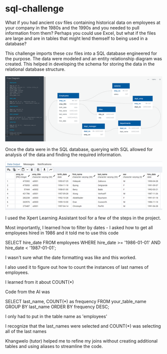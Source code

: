 # sql-challenge

What if you had ancient csv files containing historical data on employees at your company in the 1980s and the 1990s and you needed to pull information from them?  Perhaps you could use Excel, but what if the files are large and are in tables that might lend themself to being used in a database?

This challenge imports these csv files into a SQL database engineered for the purpose.  The data were modeled and an entity relationship diagram was created.  This helped in developing the schema for storing the data in the relational database structure.

![Entity Relationship Diagram](QUICKDBD.png)

Once the data were in the SQL database, querying with SQL allowed for analysis of the data and finding the required information.

![employees table](image.png)





I used the Xpert Learning Assistant tool for a few of the steps in the project.

Most importantly, I learned how to filter by dates  -  I asked how to get all employees hired in 1986 and it told me to use this code

SELECT hire_date
FROM employees
WHERE hire_date >= '1986-01-01' AND hire_date < '1987-01-01';

I wasn't sure what the date formatting was like and this worked.

I also used it to figure out how to count the instances of last names of employees.

I learned from it about COUNT(*)

Code from the AI was

SELECT last_name, COUNT(*) as frequency
FROM your_table_name
GROUP BY last_name
ORDER BY frequency DESC;

I only had to put in the table name as 'employees'

I recognize that the last_names were selected and COUNT(*) was selecting all of the last names 

Khangwelo (tutor) helped me to refine my joins without creating additional tables and using aliases to streamline the code.


